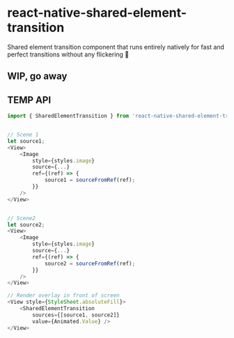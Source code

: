 
# react-native-shared-element-transition

Shared element transition component that runs entirely natively for fast and perfect transitions without any flickering 💫

## WIP, go away

## TEMP API

```js
import { SharedElementTransition } from 'react-native-shared-element-transition';


// Scene 1
let source1;
<View>
    <Image
        style={styles.image}
        source={...}
        ref={(ref) => {
            source1 = sourceFromRef(ref);
        }}
    />
</View>


// Scene2
let source2;
<View>
    <Image
        style={styles.image}
        source={...}
        ref={(ref) => {
            source2 = sourceFromRef(ref);
        }}
    />
</View>

// Render overlay in front of screen
<View style={StyleSheet.absoluteFill}>
    <SharedElementTransition
        sources={[source1, source2]}
        value={Animated.Value} />
</View>
```